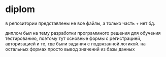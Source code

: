# diplom
в репозитории представлены не все файлы, а только часть + нет бд.

диплом был на тему разработки программного решения для обучения тестированию, поэтому тут основные формы с регистрацией, авторизацией и те, где были задания с подвязанной логикой. на остальных формах просто вывод значений из базы данных
